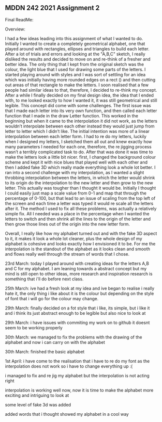 ## MDDN 242 2021 Assignment 2

Final ReadMe:

Overview:

I had a few ideas leading into this assignment of what I wanted to do. Initially I wanted to create a completely geometrical alphabet, one that played around with rectangles, ellipses and triangles to build each letter. After a lot of trials and errors and looking at the "A,B,C" sketch, I really disliked the results and decided to move on and re-think of a fresher  and better idea. 
The only thing that I kept from the original sketch was the colour, the light blue that I used for drawing some parts of the letters. I started playing around with styles and I was sort of settling for an idea which was initially having more rounded edges on a rect () and then cutting out areas of that rectangle to make the letters. I soon realised that a few people had similar ideas to that, therefore, I decided to re-think my concept. After a while I finally decided on my final design idea, the idea that I ended with, to me looked exactly to how I wanted it, it was still geometrical and still legible.
This concept did come with some challenges. The first issue was that I made each letter into its very own function, and then called each letter function that I made in the draw Letter function. This worked in the beginning but when it came to the interpolation it did not work, as the letters wouldn’t interpolate between each other instead they would just jump from letter to letter which I didn’t like. The initial intention was more of a linear interpolation between each letter form. I had to re do my letters, luckily when I designed my letters, I sketched them all out and knew exactly how many parameters I needed for each one, therefore, the re jigging process wasn’t a terribly complicated task to do. After that was done it was time to make the letters look a little bit nicer. first, I changed the background colour scheme and kept it with nice blues that played well with each other and then I added fake 3D which really made everything look a whole lot better.
I ran into a second challenge with my interpolation, as I wanted a slight throbbing interpolation between the letters, in which the letter would shrink to its origin do the interpolation to the new letter and then grow to the new letter. This actually was tougher than I thought it would be. Initially I thought I could easily just map a scale value from 0-1 and map that through the percentage of 0-100, but that lead to an issue of scaling from the top left of the screen and each time a letter was typed it would re scale all the letters after it. The method I used to fix all these problems, was actually a relatively simple fix. All I needed was a place in the percentage when I wanted the letters to switch and then shrink all the lines to the origin of the letter and then grow those lines out of the origin into the new letter form.

 Overall, I really like how my alphabet turned out and with the fake 3D aspect to it, it makes it look a whole lot cleaner, plus the whole design of my alphabet is cohesive and looks exactly how I envisioned it to be. For me the interpolation is the standout of the alphabet as it looks clean and smooth and flows really well through the stream of words that I chose.






23rd March:
today I played around with creating ideas for the letters A,B and C for my alphabet. I am leaning towards a abstract concept but my mind is still open to other ideas, more research and inspiration research is something that i'll do before next class.

25th March:
ive had a fresh look at my idea and ive began to realise i really hate it, the only thing i like about it is the colour but depending on the style of font that i will go for the colour may change.

29th  March:
finally decided on a fot style that i like, its simple, but i like it and i think its just abstract enough to be legible but also nice to look at

29th March:
i have issues with commiting my work on to github it doesnt seem to be working properly

30th March:
we managed to fix the problems with the drawing of the alphabet and now i can carry on with the alphabet

30th March:
finished the basic alphabet

1st April:
i have come to the realisation that i have to re do my font as the interpolation does not work so i have to change everything up :(

i managed to fix and re jig my alphabet but the interpolation is not acting right 

interpolation is working well now, now it is time to make the alphabet more exciting and intriguing to look at

some level of fake 3d was added

added words that i thought showed my alphabet in a cool way

